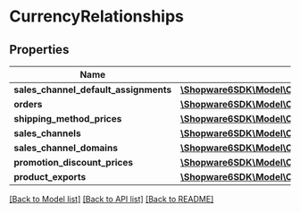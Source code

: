 # CurrencyRelationships

## Properties
Name | Type | Description | Notes
------------ | ------------- | ------------- | -------------
**sales_channel_default_assignments** | [**\Shopware6SDK\Model\CurrencyRelationshipsSalesChannelDefaultAssignments**](CurrencyRelationshipsSalesChannelDefaultAssignments.md) |  | [optional] 
**orders** | [**\Shopware6SDK\Model\CurrencyRelationshipsOrders**](CurrencyRelationshipsOrders.md) |  | [optional] 
**shipping_method_prices** | [**\Shopware6SDK\Model\CurrencyRelationshipsShippingMethodPrices**](CurrencyRelationshipsShippingMethodPrices.md) |  | [optional] 
**sales_channels** | [**\Shopware6SDK\Model\CurrencyRelationshipsSalesChannels**](CurrencyRelationshipsSalesChannels.md) |  | [optional] 
**sales_channel_domains** | [**\Shopware6SDK\Model\CurrencyRelationshipsSalesChannelDomains**](CurrencyRelationshipsSalesChannelDomains.md) |  | [optional] 
**promotion_discount_prices** | [**\Shopware6SDK\Model\CurrencyRelationshipsPromotionDiscountPrices**](CurrencyRelationshipsPromotionDiscountPrices.md) |  | [optional] 
**product_exports** | [**\Shopware6SDK\Model\CurrencyRelationshipsProductExports**](CurrencyRelationshipsProductExports.md) |  | [optional] 

[[Back to Model list]](../../README.md#documentation-for-models) [[Back to API list]](../../README.md#documentation-for-api-endpoints) [[Back to README]](../../README.md)

